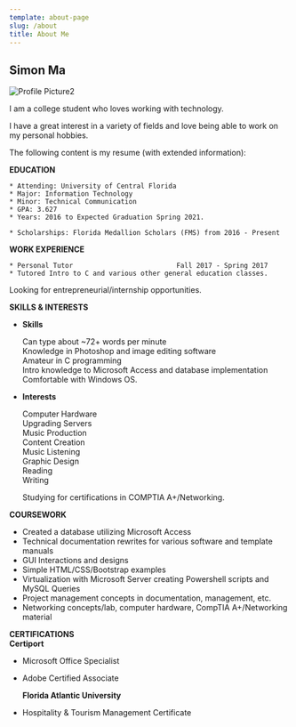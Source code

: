 ```yaml
---
template: about-page
slug: /about
title: About Me
---
```

## Simon Ma

![Profile Picture2](/assets/profilepic.png "Profile Picture2")

I am a college student who loves working with technology. 

I have a great interest in a variety of fields and love being able to work on my personal hobbies.

The following content is my resume (with extended information):

**EDUCATION**

```
* Attending: University of Central Florida 
* Major: Information Technology 
* Minor: Technical Communication
* GPA: 3.627
* Years: 2016 to Expected Graduation Spring 2021.

* Scholarships: Florida Medallion Scholars (FMS) from 2016 - Present
```

**WORK EXPERIENCE**

```
* Personal Tutor                          Fall 2017 - Spring 2017
* Tutored Intro to C and various other general education classes.
```

Looking for entrepreneurial/internship opportunities. 

**SKILLS & INTERESTS**

* **Skills**

    Can type about ~72+ words per minute\
    Knowledge in Photoshop and image editing software\
    Amateur in C programming\
    Intro knowledge to Microsoft Access and database implementation\
    Comfortable with Windows OS.   
* **Interests**

    Computer Hardware\
    Upgrading Servers\
    Music Production\
    Content Creation\
    Music Listening\
    Graphic Design\
    Reading\
    Writing    

    Studying for certifications in COMPTIA A+/Networking.

**COURSEWORK**

* Created a database utilizing Microsoft Access   
* Technical documentation rewrites for various software and template manuals   
* GUI Interactions and designs   
* Simple HTML/CSS/Bootstrap examples   
* Virtualization with Microsoft Server creating Powershell scripts and MySQL Queries   
* Project management concepts in documentation, management, etc.  
* Networking concepts/lab, computer hardware, CompTIA A+/Networking material  

**CERTIFICATIONS**\
  **Certiport**  

* Microsoft Office Specialist
* Adobe Certified Associate    

  **Florida Atlantic University**
* Hospitality & Tourism Management Certificate